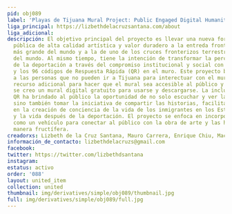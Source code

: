 ```yaml
---
pid: obj089
label: 'Playas de Tijuana Mural Project: Public Engaged Digital Humanities and Scholarship'
liga_principal: https://lizbethdelacruzsantana.com/about
liga_adicional: 
descripción: El objetivo principal del proyecto es llevar una nueva forma de arte
  pública de alta calidad artística y valor duradero a la entreda fronteriza terrestre
  más grande del mundo y a la de uno de los cruces fronterizos terrestres más concurridos
  del mundo. Al mismo tiempo, tiene la intención de transformar la percepción púbica
  de la deportación a través del compromiso institucional y social con los siete retratos
  y los 96 códigos de Respuesta Rápida (QR) en el muro. Este proyecto brinda la oportunidad
  a las personas que no pueden ir a Tijuana para interectuar con el mural. Como un
  recurso adicional para hacer que el mural sea accesible al público y a lxs educadorxs,
  se creo un mural digital gratuito para usarse y descargarse. La inclusión de códigos
  QR ha brindado al público la oportunidad de no solo escuchar y ver las narraciones,
  sino también tomar la iniciativa de compartir las historias, facilitando su participación
  en la creación de conciencia de la vida de los inmigrantes en los Estados Unidos
  y la vida después de la deportación. El proyecto se enfoca en incorporar la tecnología
  como un vehículo para conectar al público con la obra de arte y las historias de
  manera fructífera.
creadorxs: Lizbeth de la Cruz Santana, Mauro Carrera, Enrique Chiu, Maceo Montoya
información_de_contacto: lizbethdelacruzs@gmail.com
facebook: 
twitter: https://twitter.com/lizbethdsantana
instagram: 
estatus: activo
order: '088'
layout: united_item
collection: united
thumbnail: img/derivatives/simple/obj089/thumbnail.jpg
full: img/derivatives/simple/obj089/full.jpg
---
```

